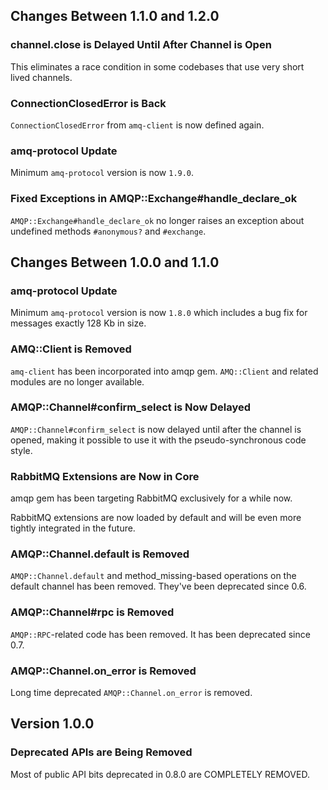 ## Changes Between 1.1.0 and 1.2.0

### channel.close is Delayed Until After Channel is Open

This eliminates a race condition in some codebases that use
very short lived channels.

### ConnectionClosedError is Back

`ConnectionClosedError` from `amq-client` is now defined again.


### amq-protocol Update

Minimum `amq-protocol` version is now `1.9.0`.

### Fixed Exceptions in AMQP::Exchange#handle_declare_ok

`AMQP::Exchange#handle_declare_ok` no longer raises an exception
about undefined methods `#anonymous?` and `#exchange`.


## Changes Between 1.0.0 and 1.1.0

### amq-protocol Update

Minimum `amq-protocol` version is now `1.8.0` which includes
a bug fix for messages exactly 128 Kb in size.


### AMQ::Client is Removed

`amq-client` has been incorporated into amqp gem. `AMQ::Client` and related
modules are no longer available.

### AMQP::Channel#confirm_select is Now Delayed

`AMQP::Channel#confirm_select` is now delayed until after the channel
is opened, making it possible to use it with the pseudo-synchronous
code style.

### RabbitMQ Extensions are Now in Core

amqp gem has been targeting RabbitMQ exclusively for a while now.

RabbitMQ extensions are now loaded by default and will be even more
tightly integrated in the future.

### AMQP::Channel.default is Removed

`AMQP::Channel.default` and method_missing-based operations on the default
channel has been removed. They've been deprecated since 0.6.

### AMQP::Channel#rpc is Removed

`AMQP::RPC`-related code has been removed. It has been deprecated
since 0.7.

### AMQP::Channel.on_error is Removed

Long time deprecated `AMQP::Channel.on_error` is removed.


## Version 1.0.0

### Deprecated APIs are Being Removed

Most of public API bits deprecated in 0.8.0 are COMPLETELY REMOVED.
